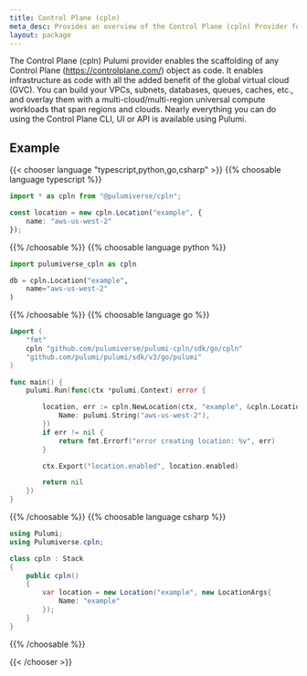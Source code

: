 ```yaml
---
title: Control Plane (cpln)
meta_desc: Provides an overview of the Control Plane (cpln) Provider for Pulumi.
layout: package
---
```


The Control Plane (cpln) Pulumi provider enables the scaffolding of any Control Plane (https://controlplane.com/) object as code. It enables infrastructure as code with all the added benefit of the global virtual cloud (GVC). You can build your VPCs, subnets, databases, queues, caches, etc., and overlay them with a multi-cloud/multi-region universal compute workloads that span regions and clouds. Nearly everything you can do using the Control Plane CLI, UI or API is available using Pulumi.

## Example

{{< chooser language "typescript,python,go,csharp" >}}
{{% choosable language typescript %}}

```typescript
import * as cpln from "@pulumiverse/cpln";

const location = new cpln.Location("example", {
    name: "aws-us-west-2"
});
```

{{% /choosable %}}
{{% choosable language python %}}

```python
import pulumiverse_cpln as cpln

db = cpln.Location("example",
    name="aws-us-west-2"
)
```

{{% /choosable %}}
{{% choosable language go %}}

```go
import (
	"fmt"
	cpln "github.com/pulumiverse/pulumi-cpln/sdk/go/cpln"
	"github.com/pulumi/pulumi/sdk/v3/go/pulumi"
)

func main() {
	pulumi.Run(func(ctx *pulumi.Context) error {

		location, err := cpln.NewLocation(ctx, "example", &cpln.LocationArgs{
			Name: pulumi.String("aws-us-west-2"),
		})
		if err != nil {
			return fmt.Errorf("error creating location: %v", err)
		}

		ctx.Export("location.enabled", location.enabled)

		return nil
	})
}
```

{{% /choosable %}}
{{% choosable language csharp %}}

```csharp
using Pulumi;
using Pulumiverse.cpln;

class cpln : Stack
{
    public cpln()
    {
        var location = new Location("example", new LocationArgs{
            Name: "example"
        });
    }
}
```

{{% /choosable %}}

{{< /chooser >}}
